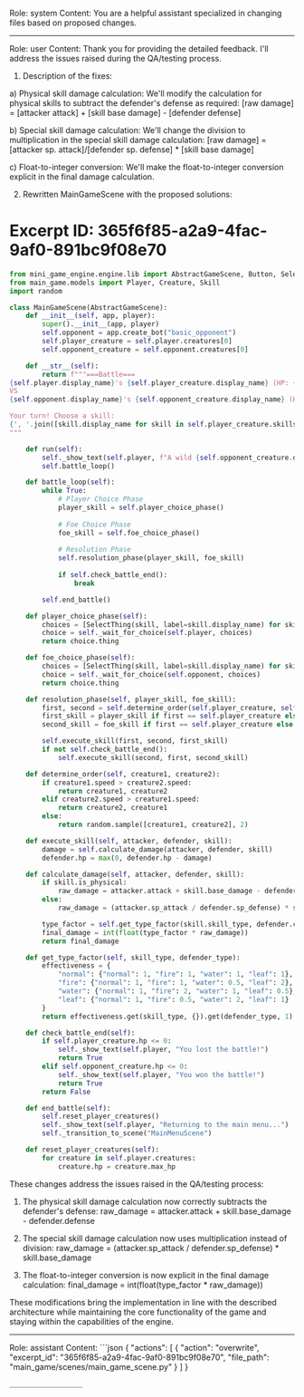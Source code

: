 Role: system
Content: You are a helpful assistant specialized in changing files based on proposed changes.
__________________
Role: user
Content: Thank you for providing the detailed feedback. I'll address the issues raised during the QA/testing process.

1. Description of the fixes:

a) Physical skill damage calculation:
   We'll modify the calculation for physical skills to subtract the defender's defense as required: 
   [raw damage] = [attacker attack] + [skill base damage] - [defender defense]

b) Special skill damage calculation:
   We'll change the division to multiplication in the special skill damage calculation:
   [raw damage] = [attacker sp. attack]/[defender sp. defense] * [skill base damage]

c) Float-to-integer conversion:
   We'll make the float-to-integer conversion explicit in the final damage calculation.

2. Rewritten MainGameScene with the proposed solutions:

# Excerpt ID: 365f6f85-a2a9-4fac-9af0-891bc9f08e70
```python main_game/scenes/main_game_scene.py
from mini_game_engine.engine.lib import AbstractGameScene, Button, SelectThing
from main_game.models import Player, Creature, Skill
import random

class MainGameScene(AbstractGameScene):
    def __init__(self, app, player):
        super().__init__(app, player)
        self.opponent = app.create_bot("basic_opponent")
        self.player_creature = self.player.creatures[0]
        self.opponent_creature = self.opponent.creatures[0]

    def __str__(self):
        return f"""===Battle===
{self.player.display_name}'s {self.player_creature.display_name} (HP: {self.player_creature.hp}/{self.player_creature.max_hp})
VS
{self.opponent.display_name}'s {self.opponent_creature.display_name} (HP: {self.opponent_creature.hp}/{self.opponent_creature.max_hp})

Your turn! Choose a skill:
{', '.join([skill.display_name for skill in self.player_creature.skills])}
"""

    def run(self):
        self._show_text(self.player, f"A wild {self.opponent_creature.display_name} appeared!")
        self.battle_loop()

    def battle_loop(self):
        while True:
            # Player Choice Phase
            player_skill = self.player_choice_phase()
            
            # Foe Choice Phase
            foe_skill = self.foe_choice_phase()
            
            # Resolution Phase
            self.resolution_phase(player_skill, foe_skill)
            
            if self.check_battle_end():
                break

        self.end_battle()

    def player_choice_phase(self):
        choices = [SelectThing(skill, label=skill.display_name) for skill in self.player_creature.skills]
        choice = self._wait_for_choice(self.player, choices)
        return choice.thing

    def foe_choice_phase(self):
        choices = [SelectThing(skill, label=skill.display_name) for skill in self.opponent_creature.skills]
        choice = self._wait_for_choice(self.opponent, choices)
        return choice.thing

    def resolution_phase(self, player_skill, foe_skill):
        first, second = self.determine_order(self.player_creature, self.opponent_creature)
        first_skill = player_skill if first == self.player_creature else foe_skill
        second_skill = foe_skill if first == self.player_creature else player_skill

        self.execute_skill(first, second, first_skill)
        if not self.check_battle_end():
            self.execute_skill(second, first, second_skill)

    def determine_order(self, creature1, creature2):
        if creature1.speed > creature2.speed:
            return creature1, creature2
        elif creature2.speed > creature1.speed:
            return creature2, creature1
        else:
            return random.sample([creature1, creature2], 2)

    def execute_skill(self, attacker, defender, skill):
        damage = self.calculate_damage(attacker, defender, skill)
        defender.hp = max(0, defender.hp - damage)

    def calculate_damage(self, attacker, defender, skill):
        if skill.is_physical:
            raw_damage = attacker.attack + skill.base_damage - defender.defense
        else:
            raw_damage = (attacker.sp_attack / defender.sp_defense) * skill.base_damage

        type_factor = self.get_type_factor(skill.skill_type, defender.creature_type)
        final_damage = int(float(type_factor * raw_damage))
        return final_damage

    def get_type_factor(self, skill_type, defender_type):
        effectiveness = {
            "normal": {"normal": 1, "fire": 1, "water": 1, "leaf": 1},
            "fire": {"normal": 1, "fire": 1, "water": 0.5, "leaf": 2},
            "water": {"normal": 1, "fire": 2, "water": 1, "leaf": 0.5},
            "leaf": {"normal": 1, "fire": 0.5, "water": 2, "leaf": 1}
        }
        return effectiveness.get(skill_type, {}).get(defender_type, 1)

    def check_battle_end(self):
        if self.player_creature.hp <= 0:
            self._show_text(self.player, "You lost the battle!")
            return True
        elif self.opponent_creature.hp <= 0:
            self._show_text(self.player, "You won the battle!")
            return True
        return False

    def end_battle(self):
        self.reset_player_creatures()
        self._show_text(self.player, "Returning to the main menu...")
        self._transition_to_scene("MainMenuScene")

    def reset_player_creatures(self):
        for creature in self.player.creatures:
            creature.hp = creature.max_hp
```

These changes address the issues raised in the QA/testing process:

1. The physical skill damage calculation now correctly subtracts the defender's defense: 
   raw_damage = attacker.attack + skill.base_damage - defender.defense

2. The special skill damage calculation now uses multiplication instead of division:
   raw_damage = (attacker.sp_attack / defender.sp_defense) * skill.base_damage

3. The float-to-integer conversion is now explicit in the final damage calculation:
   final_damage = int(float(type_factor * raw_damage))

These modifications bring the implementation in line with the described architecture while maintaining the core functionality of the game and staying within the capabilities of the engine.
__________________
Role: assistant
Content: ```json
{
  "actions": [
    {
      "action": "overwrite",
      "excerpt_id": "365f6f85-a2a9-4fac-9af0-891bc9f08e70",
      "file_path": "main_game/scenes/main_game_scene.py"
    }
  ]
}
```
__________________
